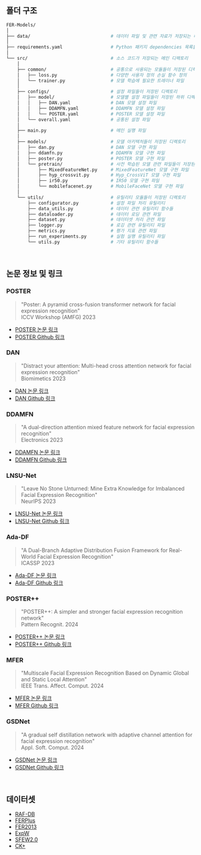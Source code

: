 ## 폴더 구조


```bash
FER-Models/                            
│
├── data/                              # 데이터 파일 및 관련 자료가 저장되는 디렉토리
│
├── requirements.yaml                  # Python 패키지 dependencies 목록을 명시한 파일
│
└── src/                               # 소스 코드가 저장되는 메인 디렉토리
    │
    ├── common/                        # 공통으로 사용되는 모듈들이 저장된 디렉토리
    │   ├── loss.py                    # 다양한 사용자 정의 손실 함수 정의
    │   └── trainer.py                 # 모델 학습에 필요한 트레이너 파일
    │
    ├── configs/                       # 설정 파일들이 저장된 디렉토리
    │   ├── model/                     # 모델별 설정 파일들이 저장된 하위 디렉토리
    │   │   ├── DAN.yaml               # DAN 모델 설정 파일
    │   │   ├── DDAMFN.yaml            # DDAMFN 모델 설정 파일
    │   │   └── POSTER.yaml            # POSTER 모델 설정 파일
    │   └── overall.yaml               # 공통된 설정 파일
    │
    ├── main.py                        # 메인 실행 파일
    │
    ├── models/                        # 모델 아키텍처들이 저장된 디렉토리
    │   ├── dan.py                     # DAN 모델 구현 파일
    │   ├── ddamfn.py                  # DDAMFN 모델 구현 파일
    │   ├── poster.py                  # POSTER 모델 구현 파일
    │   └── pretrain/                  # 사전 학습된 모델 관련 파일들이 저장된 하위 디렉토리
    │       ├── MixedFeatureNet.py     # MixedFeatureNet 모델 구현 파일
    │       ├── hyp_crossvit.py        # Hyp_CrossViT 모델 구현 파일
    │       ├── ir50.py                # IR50 모델 구현 파일
    │       └── mobilefacenet.py       # MobileFaceNet 모델 구현 파일
    │
    └── utils/                         # 유틸리티 모듈들이 저장된 디렉토리
        ├── configurator.py            # 설정 파일 처리 유틸리티
        ├── data_utils.py              # 데이터 관련 유틸리티 함수들
        ├── dataloader.py              # 데이터 로딩 관련 파일
        ├── dataset.py                 # 데이터셋 처리 관련 파일
        ├── logger.py                  # 로깅 관련 유틸리티 파일
        ├── metrics.py                 # 평가 지표 관련 파일
        ├── run_experiments.py         # 실험 실행 유틸리티 파일
        └── utils.py                   # 기타 유틸리티 함수들
```

<br>

## 논문 정보 및 링크
### POSTER
> "Poster: A pyramid cross-fusion transformer network for facial expression recognition"<br>
> ICCV Workshop (AMFG) 2023

- [POSTER 논문 링크](https://scholar.google.com/scholar?hl=ko&as_sdt=0%2C5&q=Zheng%2C+Ce%2C+Matias+Mendieta%2C+and+Chen+Chen.+%22Poster%3A+A+pyramid+cross-fusion+transformer+network+for+facial+expression+recognition.%22+Proceedings+of+the+IEEE%2FCVF+International+Conference+on+Computer+Vision.+2023.&btnG=)
- [POSTER Github 링크](https://github.com/zczcwh/POSTER)

  
### DAN
> "Distract your attention: Multi-head cross attention network for facial expression recognition"<br>
> Biomimetics 2023

- [DAN 논문 링크](https://scholar.google.com/scholar?hl=ko&as_sdt=0%2C5&q=Wen%2C+Zhengyao%2C+et+al.+%22Distract+your+attention%3A+Multi-head+cross+attention+network+for+facial+expression+recognition.%22+Biomimetics+8.2+%282023%29%3A+199.&btnG=)
- [DAN Github 링크](https://github.com/yaoing/DAN)

  
### DDAMFN
> "A dual-direction attention mixed feature network for facial expression recognition"<br>
> Electronics 2023

- [DDAMFN 논문 링크](https://scholar.google.com/scholar?hl=ko&as_sdt=0%2C5&q=Zhang%2C+Saining%2C+et+al.+%22A+dual-direction+attention+mixed+feature+network+for+facial+expression+recognition.%22+Electronics+12.17+%282023%29%3A+3595.&btnG=)
- [DDAMFN Github 링크](https://github.com/SainingZhang/DDAMFN)


### LNSU-Net
> "Leave No Stone Unturned: Mine Extra Knowledge for Imbalanced Facial Expression Recognition"<br>
> NeurIPS 2023

- [LNSU-Net 논문 링크](https://scholar.google.com/scholar?hl=ko&as_sdt=0%2C5&q=Leave+No+Stone+Unturned%3A+Mine+Extra+Knowledge+for+Imbalanced+Facial+Expression+Recognition&btnG=)
- [LNSU-Net Github 링크](https://github.com/zyh-uaiaaaa/Mine-Extra-Knowledge?tab=readme-ov-file)


### Ada-DF
> "A Dual-Branch Adaptive Distribution Fusion Framework for Real-World Facial Expression Recognition"<br>
> ICASSP 2023

- [Ada-DF 논문 링크](https://scholar.google.com/scholar?hl=ko&as_sdt=0%2C5&q=A+Dual-Branch+Adaptive+Distribution+Fusion+Framework+for+Real-World+Facial+Expression+Recognition.&btnG=)
- [Ada-DF Github 링크](https://github.com/taylor-xy0827/Ada-DF)


### POSTER++
> "POSTER++: A simpler and stronger facial expression recognition network"<br>
> Pattern Recognit. 2024

- [POSTER++ 논문 링크](https://www.sciencedirect.com/science/article/pii/S0031320324007027)
- [POSTER++ Github 링크](https://github.com/talented-q/poster_v2)


### MFER
> "Multiscale Facial Expression Recognition Based on Dynamic Global and Static Local Attention"<br>
> IEEE Trans. Affect. Comput. 2024

- [MFER 논문 링크](https://ieeexplore.ieee.org/stamp/stamp.jsp?arnumber=10678884)
- [MFER Github 링크](https://github.com/XuJ1E/MFER/?tab=readme-ov-file)


### GSDNet
> "A gradual self distillation network with adaptive channel attention for facial expression recognition"<br>
> Appl. Soft. Comput. 2024

- [GSDNet 논문 링크](https://pdf.sciencedirectassets.com/272229/1-s2.0-S1568494624X00101/1-s2.0-S1568494624005362/main.pdf?X-Amz-Security-Token=IQoJb3JpZ2luX2VjEJL%2F%2F%2F%2F%2F%2F%2F%2F%2F%2FwEaCXVzLWVhc3QtMSJHMEUCICQFCchd0sby4HxcuaQJAxsyqg%2FhPExv%2FwxiOxtFoMZVAiEAmL6I67PPYelV4hKFlr6bik3Bh3Z%2BPbTnJpwruTSc2E4qvAUIi%2F%2F%2F%2F%2F%2F%2F%2F%2F%2F%2FARAFGgwwNTkwMDM1NDY4NjUiDGk4KXTlHzsNmbdmUSqQBQUi0TJso5AaNn6hUev8iDIUCVXOpDn9t2OC4fBE2JHhSH6HEhL0jc2IlhzRdNB7Ha0950m7X14EISBlF0HEjVri2%2FenN2woHqNLZT6yGD0Ug8cUYPhhyWMN3f7QiobiYIt3QRgpzYWkceRKYRsbZdROVR1eeKh%2FBevXnjLMvDiQaD2NVWdCBFOGGhuTPo%2BPWYs8AmV3dHoeXugGwG2zjhHPW%2FVGrlSeUkklbEFgSnR4wScyMraYEdto1BmYY0fmH%2FXn2sNuPp0Cl3y1GauDanxF9mM8nnPWwcyBhGi9Z9f7bVobZk77DfK6arOtIwxYFORopI4%2Bm5Nj4WXbBFJhkkmHnhe%2FFzEryNKeM%2FrDwKlpmxEoKIs4T54yicNMLJGHqTSOG0TXvlx6ZFNOEweRBGztaylX1wA2f%2B1tth0a%2BsIhdXfnDzJEvpOj1VfvNe6x9Rgq9I%2FvfjLJukojWz%2BYn6l80bSCdVp89WgK47HvD0Q%2BH4HP6hQUwFS%2FtvObidbw58KNE65A%2Fs5Q10k%2Frd9p3%2BN8LLmQRvgNAWCpmh7ZruLJSaBUXNbLCZOR4oW1qywIvink7BN9nRs31GFAMLYMZBQ6f%2BXr4%2FPnz2yC4HBsWWWF5rC%2FwI58xNgVkKwV4oobxm2iAvR3u%2FH%2B0nve9iUx2a7utSZWseyCG6uCQCUWk9ElgjHOmzuU891Kl2mvJcOeFiiyJhQWcojqiKJPmmLo9J1NIE14aZbIH7wYsfpkXlLbaghG%2FLKKkHRT5AHaLLUnLTR%2BuDUjwTVn3W0DUU5r0LvrINLqxNHC1f4bhyUteQ3cLwyqnmqCroHechweQvrFYj1JuunQ6XUDKHFME%2F%2FFocHC1orBd768nRxa4N2kCq5YMISXs7wGOrEBbScr1M9UcnbdlJnx0qZFO8%2FoQPnTVkAexceqmv30b%2BSo%2Bs69hotjf83Cxez7lFaMzz%2BhiqkFa914N%2FDrBGoeQE6%2FUaUpF5H8Mq%2FfG8zaJlu8sXfTPdwSJL%2BCzYIiVngBG0Wd9j4RGePwiCiX8VMyQ1NoTHxO8Z00STVOi2ySBrDastiEJkjLYtWac0PP%2F1m2G19DKiFtb4lPMTQGe0gqt6GsJ6hV3J86NdZRSkr4C09u&X-Amz-Algorithm=AWS4-HMAC-SHA256&X-Amz-Date=20250119T103707Z&X-Amz-SignedHeaders=host&X-Amz-Expires=300&X-Amz-Credential=ASIAQ3PHCVTY6KOPIJKO%2F20250119%2Fus-east-1%2Fs3%2Faws4_request&X-Amz-Signature=8f2dad077d509ef51c611e8d264cd13a13b66a7f26f562fe2ba1ce911d3aad8e&hash=06c3022c64e1a5ce216c92b80c71f9f81f70a01bccd2554ca62610b1c1e264db&host=68042c943591013ac2b2430a89b270f6af2c76d8dfd086a07176afe7c76c2c61&pii=S1568494624005362&tid=spdf-a5db43b8-d251-4c30-95bd-3858dbdeb00b&sid=29f211986649824dc4897c0-a71db1183834gxrqa&type=client&tsoh=d3d3LnNjaWVuY2VkaXJlY3QuY29t&ua=11145c5f57515c5e565800&rr=90463007e888ea9b&cc=kr)
- [GSDNet Github 링크](https://github.com/Emy-cv/GSDNet/blob/main/GSD-Net/train.py)


<br>

## 데이터셋
- [RAF-DB](http://www.whdeng.cn/raf/model1.html)
- [FERPlus](https://github.com/Microsoft/FERPlus)
- [FER2013](https://www.kaggle.com/c/challenges-in-representation-learning-facial-expression-recognition-challenge/data)
- [ExpW](https://mmlab.ie.cuhk.edu.hk/projects/socialrelation/index.html)
- [SFEW2.0](https://users.cecs.anu.edu.au/~few_group/AFEW.html)
- [CK+](https://www.jeffcohn.net/Resources/)
